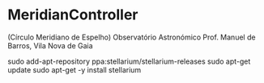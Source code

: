 # MeridianController
(Círculo Meridiano de Espelho) Observatório Astronómico Prof. Manuel de Barros, Vila Nova de Gaia

sudo add-apt-repository ppa:stellarium/stellarium-releases
sudo apt-get update
sudo apt-get -y install stellarium